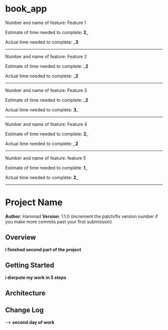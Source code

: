 # book_app

Number and name of feature: Feature 1

Estimate of time needed to complete: __2___



Actual time needed to complete: ___3__


****************************
Number and name of feature: Feature 2

Estimate of time needed to complete: ___2__



Actual time needed to complete: ___2__

******************************
Number and name of feature: Feature 3

Estimate of time needed to complete: ___2__



Actual time needed to complete: __3___

******************************
Number and name of feature: Feature 4

Estimate of time needed to complete: __2___



Actual time needed to complete: ___2__

********************************
Number and name of feature: feature 5

Estimate of time needed to complete: __1___



Actual time needed to complete: __2___


****************************************



# Project Name

**Author**: Hammad
**Version**: 1.1.0 (increment the patch/fix version number if you make more commits past your first submission)

## Overview
<!-- Provide a high level overview of what this application is and why you are building it, beyond the fact that it's an assignment for a Code 301 class. (i.e. What's your problem domain?) -->

**i finished second part of the project**

## Getting Started
<!-- What are the steps that a user must take in order to build this app on their own machine and get it running? -->

**i disrpute my work in 5 steps**

## Architecture
<!-- Provide a detailed description of the application design. What technologies (languages, libraries, etc) you're using, and any other relevant design information. -->

## Change Log
<!-- Use this area to document the iterative changes made to your application as each feature is successfully implemented. Use time stamps. Here's an examples:

01-01-2001 4:59pm - Application now has a fully-functional express server, with GET and POST routes for the book resource.

## Credits and Collaborations
<!-- Give credit (and a link) to other people or resources that helped you build this application. -->
-->
**second day of work**

